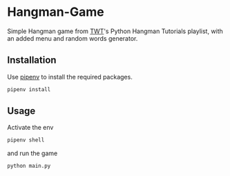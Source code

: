 # Hangman-Game
Simple Hangman game from [TWT](https://www.youtube.com/channel/UC4JX40jDee_tINbkjycV4Sg)'s Python Hangman Tutorials playlist, with an added menu and random words generator.

## Installation
Use [pipenv](https://pypi.org/project/pipenv/) to install the required packages.

```bash
pipenv install
```

## Usage
Activate the env

```bash
pipenv shell
```

and run the game

```bash
python main.py
```
